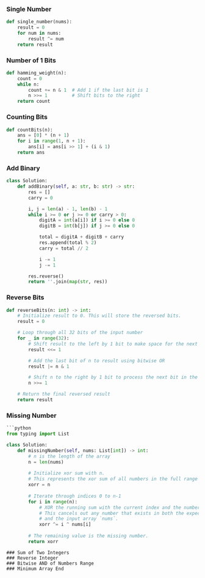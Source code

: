 ### Single Number
```python
def single_number(nums):
    result = 0
    for num in nums:
        result ^= num
    return result
```
### Number of 1 Bits
```python
def hamming_weight(n):
    count = 0
    while n:
        count += n & 1  # Add 1 if the last bit is 1
        n >>= 1         # Shift bits to the right
    return count
```
### Counting Bits
```python
def countBits(n):
    ans = [0] * (n + 1)
    for i in range(1, n + 1):
        ans[i] = ans[i >> 1] + (i & 1)
    return ans
```
### Add Binary
```python
class Solution:
    def addBinary(self, a: str, b: str) -> str:
        res = []
        carry = 0

        i, j = len(a) - 1, len(b) - 1
        while i >= 0 or j >= 0 or carry > 0:
            digitA = int(a[i]) if i >= 0 else 0
            digitB = int(b[j]) if j >= 0 else 0

            total = digitA + digitB + carry
            res.append(total % 2)
            carry = total // 2

            i -= 1
            j -= 1

        res.reverse()
        return ''.join(map(str, res))
```
### Reverse Bits
```python
def reverseBits(n: int) -> int:
    # Initialize result to 0. This will store the reversed bits.
    result = 0

    # Loop through all 32 bits of the input number
    for _ in range(32):
        # Shift result to the left by 1 bit to make space for the next bit
        result <<= 1

        # Add the last bit of n to result using bitwise OR
        result |= n & 1

        # Shift n to the right by 1 bit to process the next bit in the next iteration
        n >>= 1

    # Return the final reversed result
    return result
```
### Missing Number
```python
```python
from typing import List

class Solution:
    def missingNumber(self, nums: List[int]) -> int:
        # n is the length of the array
        n = len(nums)
        
        # Initialize xor sum with n.
        # This represents the xor sum of all numbers in the full range [0, n].
        xorr = n
        
        # Iterate through indices 0 to n-1
        for i in range(n):
            # XOR the running sum with the current index and the number at that index.
            # This cancels out any number that exists in both the expected range [0, n-1]
            # and the input array `nums`.
            xorr ^= i ^ nums[i]
            
        # The remaining value is the missing number.
        return xorr
```
```
### Sum of Two Integers
### Reverse Integer
### Bitwise AND of Numbers Range	
### Minimum Array End
